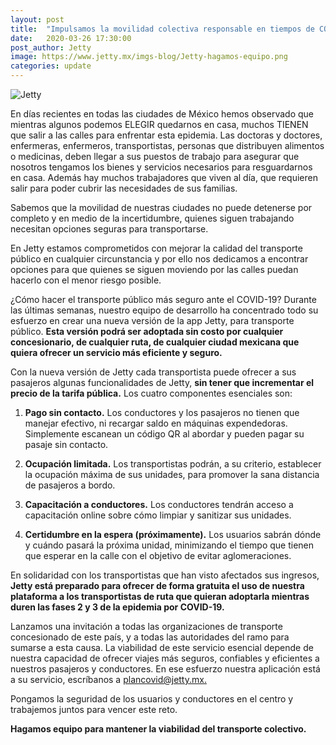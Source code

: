 ```yaml
---
layout: post
title:  "Impulsamos la movilidad colectiva responsable en tiempos de COVID-19"
date:   2020-03-26 17:30:00
post_author: Jetty
image: https://www.jetty.mx/imgs-blog/Jetty-hagamos-equipo.png
categories: update
---
```

![Jetty]({{site.baseurl}}/imgs-blog/Jetty-hagamos-equipo.png)

En días recientes en todas las ciudades de México hemos observado que mientras algunos podemos ELEGIR quedarnos en casa, muchos TIENEN que salir a las calles para enfrentar esta epidemia. Las doctoras y doctores, enfermeras, enfermeros, transportistas, personas que distribuyen alimentos o medicinas, deben llegar a sus puestos de trabajo para asegurar que nosotros tengamos los bienes y servicios necesarios para resguardarnos en casa. Además hay muchos trabajadores que viven al día, que requieren salir para poder cubrir las necesidades de sus familias.

Sabemos que la movilidad de nuestras ciudades no puede detenerse por completo y en medio de la incertidumbre, quienes siguen trabajando necesitan opciones seguras para transportarse.

En Jetty estamos comprometidos con mejorar la calidad del transporte público en cualquier circunstancia y por ello nos dedicamos a encontrar opciones para que quienes se siguen moviendo por las calles puedan hacerlo con el menor riesgo posible.

¿Cómo hacer el transporte público más seguro ante el COVID-19? Durante las últimas semanas, nuestro equipo de desarrollo ha concentrado todo su esfuerzo en crear una nueva versión de la app Jetty, para transporte público. <b>Esta versión podrá ser adoptada sin costo por cualquier concesionario, de cualquier ruta, de cualquier ciudad mexicana que quiera ofrecer un servicio más eficiente y seguro.</b>

Con la nueva versión de Jetty cada transportista puede ofrecer a sus pasajeros algunas funcionalidades de Jetty, <b>sin tener que incrementar el precio de la tarifa pública.</b> Los cuatro componentes esenciales son:

<ol>
  <li><p><b>Pago sin contacto.</b> Los conductores y los pasajeros no tienen que manejar efectivo, ni recargar saldo en máquinas expendedoras. Simplemente escanean un código QR al abordar y pueden pagar su pasaje sin contacto.</p></li>
  <li><p><b>Ocupación limitada.</b> Los transportistas podrán, a su criterio, establecer la ocupación máxima de sus unidades, para promover la sana distancia de pasajeros a bordo.</p></li>
  <li><p><b>Capacitación a conductores.</b> Los conductores tendrán acceso a capacitación online sobre cómo limpiar y sanitizar sus unidades.</p></li>
  <li><p><b>Certidumbre en la espera (próximamente).</b> Los usuarios sabrán dónde y cuándo pasará la próxima unidad, minimizando el tiempo que tienen que esperar en la calle con el objetivo de evitar aglomeraciones.</p></li>
</ol>

En solidaridad con los transportistas que han visto afectados sus ingresos, <b>Jetty está preparado para ofrecer de forma gratuita el uso de nuestra plataforma a los transportistas de ruta que quieran adoptarla mientras duren las fases 2 y 3 de la epidemia por COVID-19.</b>

Lanzamos una invitación a todas las organizaciones de transporte concesionado de este país, y a todas las autoridades del ramo para sumarse a esta causa. La viabilidad de este servicio esencial depende de nuestra capacidad de ofrecer viajes más seguros, confiables y eficientes a nuestros pasajeros y conductores. En ese esfuerzo nuestra aplicación está a su servicio, escríbanos a [plancovid@jetty.mx.][mail]

Pongamos la seguridad de los usuarios y conductores en el centro y trabajemos juntos para vencer este reto.

<b>Hagamos equipo para mantener la viabilidad del transporte colectivo.</b>

[mail]: mailto:plancovid@jetty.mx